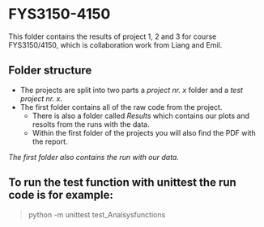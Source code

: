 # FYS3150-4150
This folder contains the results of project 1, 2 and 3 for course FYS3150/4150, which is collaboration work from Liang and Emil.

## Folder structure

* The projects are split into two parts a *project nr. x* folder and a *test project nr. x*.
* The first folder contains all of the raw code from the project.
  * There is also a folder called *Results* which contains our plots and resolts from the runs with the data.
  * Within the first folder of the projects you will also find the PDF with the report.

*The first folder also contains the run with our data.*

## To run the test function with unittest the run code is for example:
> python -m unittest test_Analsysfunctions
